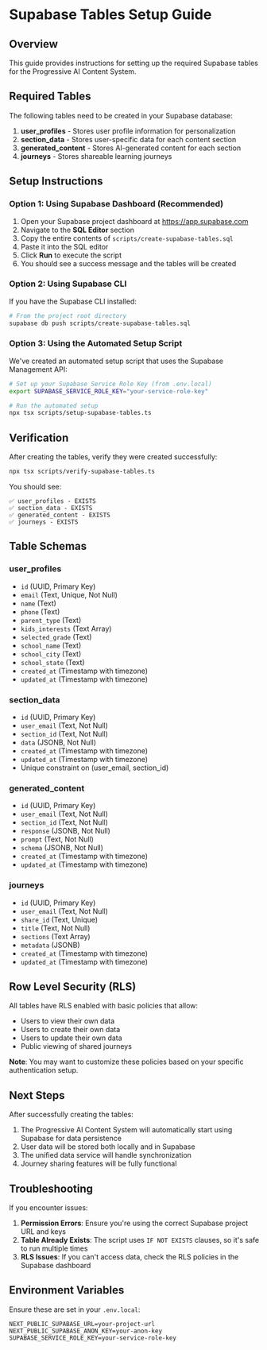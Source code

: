# Supabase Tables Setup Guide

## Overview

This guide provides instructions for setting up the required Supabase tables for the Progressive AI Content System.

## Required Tables

The following tables need to be created in your Supabase database:

1. **user_profiles** - Stores user profile information for personalization
2. **section_data** - Stores user-specific data for each content section
3. **generated_content** - Stores AI-generated content for each section
4. **journeys** - Stores shareable learning journeys

## Setup Instructions

### Option 1: Using Supabase Dashboard (Recommended)

1. Open your Supabase project dashboard at https://app.supabase.com
2. Navigate to the **SQL Editor** section
3. Copy the entire contents of `scripts/create-supabase-tables.sql`
4. Paste it into the SQL editor
5. Click **Run** to execute the script
6. You should see a success message and the tables will be created

### Option 2: Using Supabase CLI

If you have the Supabase CLI installed:

```bash
# From the project root directory
supabase db push scripts/create-supabase-tables.sql
```

### Option 3: Using the Automated Setup Script

We've created an automated setup script that uses the Supabase Management API:

```bash
# Set up your Supabase Service Role Key (from .env.local)
export SUPABASE_SERVICE_ROLE_KEY="your-service-role-key"

# Run the automated setup
npx tsx scripts/setup-supabase-tables.ts
```

## Verification

After creating the tables, verify they were created successfully:

```bash
npx tsx scripts/verify-supabase-tables.ts
```

You should see:
```
✅ user_profiles - EXISTS
✅ section_data - EXISTS
✅ generated_content - EXISTS
✅ journeys - EXISTS
```

## Table Schemas

### user_profiles
- `id` (UUID, Primary Key)
- `email` (Text, Unique, Not Null)
- `name` (Text)
- `phone` (Text)
- `parent_type` (Text)
- `kids_interests` (Text Array)
- `selected_grade` (Text)
- `school_name` (Text)
- `school_city` (Text)
- `school_state` (Text)
- `created_at` (Timestamp with timezone)
- `updated_at` (Timestamp with timezone)

### section_data
- `id` (UUID, Primary Key)
- `user_email` (Text, Not Null)
- `section_id` (Text, Not Null)
- `data` (JSONB, Not Null)
- `created_at` (Timestamp with timezone)
- `updated_at` (Timestamp with timezone)
- Unique constraint on (user_email, section_id)

### generated_content
- `id` (UUID, Primary Key)
- `user_email` (Text, Not Null)
- `section_id` (Text, Not Null)
- `response` (JSONB, Not Null)
- `prompt` (Text, Not Null)
- `schema` (JSONB, Not Null)
- `created_at` (Timestamp with timezone)
- `updated_at` (Timestamp with timezone)

### journeys
- `id` (UUID, Primary Key)
- `user_email` (Text, Not Null)
- `share_id` (Text, Unique)
- `title` (Text, Not Null)
- `sections` (Text Array)
- `metadata` (JSONB)
- `created_at` (Timestamp with timezone)
- `updated_at` (Timestamp with timezone)

## Row Level Security (RLS)

All tables have RLS enabled with basic policies that allow:
- Users to view their own data
- Users to create their own data
- Users to update their own data
- Public viewing of shared journeys

**Note**: You may want to customize these policies based on your specific authentication setup.

## Next Steps

After successfully creating the tables:

1. The Progressive AI Content System will automatically start using Supabase for data persistence
2. User data will be stored both locally and in Supabase
3. The unified data service will handle synchronization
4. Journey sharing features will be fully functional

## Troubleshooting

If you encounter issues:

1. **Permission Errors**: Ensure you're using the correct Supabase project URL and keys
2. **Table Already Exists**: The script uses `IF NOT EXISTS` clauses, so it's safe to run multiple times
3. **RLS Issues**: If you can't access data, check the RLS policies in the Supabase dashboard

## Environment Variables

Ensure these are set in your `.env.local`:

```env
NEXT_PUBLIC_SUPABASE_URL=your-project-url
NEXT_PUBLIC_SUPABASE_ANON_KEY=your-anon-key
SUPABASE_SERVICE_ROLE_KEY=your-service-role-key
```